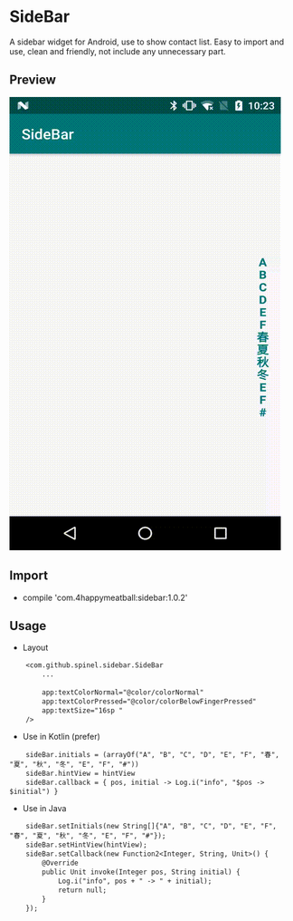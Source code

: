 # SideBar
A sidebar widget for Android, use to show contact list.
Easy to import and use, clean and friendly, not include any unnecessary part.

## Preview
![](demo.gif)

## Import
- compile 'com.4happymeatball:sidebar:1.0.2'

## Usage
- Layout
```
    <com.github.spinel.sidebar.SideBar
        ...
        
        app:textColorNormal="@color/colorNormal"
        app:textColorPressed="@color/colorBelowFingerPressed"
        app:textSize="16sp "
    />
```

- Use in Kotlin (prefer)
```
    sideBar.initials = (arrayOf("A", "B", "C", "D", "E", "F", "春", "夏", "秋", "冬", "E", "F", "#"))
    sideBar.hintView = hintView
    sideBar.callback = { pos, initial -> Log.i("info", "$pos -> $initial") }
```

- Use in Java
```
    sideBar.setInitials(new String[]{"A", "B", "C", "D", "E", "F", "春", "夏", "秋", "冬", "E", "F", "#"});
    sideBar.setHintView(hintView);
    sideBar.setCallback(new Function2<Integer, String, Unit>() {
        @Override
        public Unit invoke(Integer pos, String initial) {
            Log.i("info", pos + " -> " + initial);
            return null;
        }
    });
```